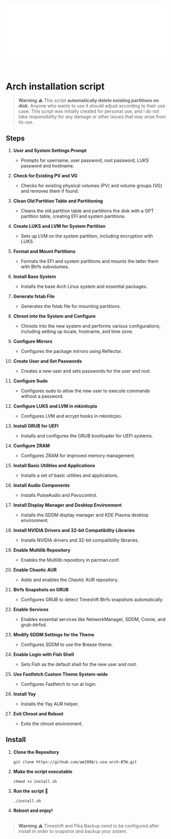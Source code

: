 <p align="center">
  <img src="archlinux-logo.png" alt="Arch Logo"/>
</p>

<br>

# Arch installation script

> **Warning** ⚠️
> This script **automatically delete existing partitions on disk**. Anyone who wants to use it should adjust according to their use case. This script was initially created for personal use, and i do not take responsibility for any damage or other issues that may arise from its use.

## Steps

1. **User and System Settings Prompt**
   - Prompts for username, user password, root password, LUKS password and hostname.

2. **Check for Existing PV and VG**
   - Checks for existing physical volumes (PV) and volume groups (VG) and removes them if found.

3. **Clean Old Partition Table and Partitioning**
   - Cleans the old partition table and partitions the disk with a GPT partition table, creating EFI and system partitions.

4. **Create LUKS and LVM for System Partition**
   - Sets up LVM on the system partition, including encryption with LUKS.

5. **Format and Mount Partitions**
   - Formats the EFI and system partitions and mounts the latter them with Btrfs subvolumes.

6. **Install Base System**
   - Installs the base Arch Linux system and essential packages.

7. **Generate fstab File**
   - Generates the fstab file for mounting partitions.

8. **Chroot into the System and Configure**
   - Chroots into the new system and performs various configurations, including setting up locale, hostname, and time zone.

9. **Configure Mirrors**
   - Configures the package mirrors using Reflector.

10. **Create User and Set Passwords**
    - Creates a new user and sets passwords for the user and root.

11. **Configure Sudo**
    - Configures sudo to allow the new user to execute commands without a password.

12. **Configure LUKS and LVM in mkinitcpio**
    - Configures LVM and ecrypt hooks in mkinitcpio.

13. **Install GRUB for UEFI**
    - Installs and configures the GRUB bootloader for UEFI systems.

14. **Configure ZRAM**
    - Configures ZRAM for improved memory management.

15. **Install Basic Utilities and Applications**
    - Installs a set of basic utilities and applications.

16. **Install Audio Components**
    - Installs PulseAudio and Pavucontrol.

17. **Install Display Manager and Desktop Environment**
    - Installs the SDDM display manager and KDE Plasma desktop environment.

18. **Install NVIDIA Drivers and 32-bit Compatibility Libraries**
    - Installs NVIDIA drivers and 32-bit compatibility libraries.

19. **Enable Multilib Repository**
    - Enables the Multilib repository in pacman.conf.

20. **Enable Chaotic AUR**
    - Adds and enables the Chaotic AUR repository.

21. **Btrfs Snapshots on GRUB**
    - Configures GRUB to detect Timeshift Btrfs snapshots automatically.

22. **Enable Services**
    - Enables essential services like NetworkManager, SDDM, Cronie, and grub-btrfsd.

23. **Modify SDDM Settings for the Theme**
    - Configures SDDM to use the Breeze theme.

24. **Enable Login with Fish Shell**
    - Sets Fish as the default shell for the new user and root.

25. **Use Fastfetch Custom Theme System-wide**
    - Configures Fastfetch to run at login.

26. **Install Yay**
    - Installs the Yay AUR helper.

27. **Exit Chroot and Reboot**
    - Exits the chroot environment.

## Install

1. **Clone the Repository**
   ```
   git clone https://github.com/am2998/i-use-arch-BTW.git
   ```
2. **Make the script executable**
   ```
   chmod +x install.sh
   ```

3. **Run the script** 🚀

   ```
   ./install.sh
   ```
3. **Reboot and enjoy!** 
<br><br>

> **Warning** ⚠️
> Timeshift and Pika Backup need to be configured after install in order to snapshot and backup your sistem. 
